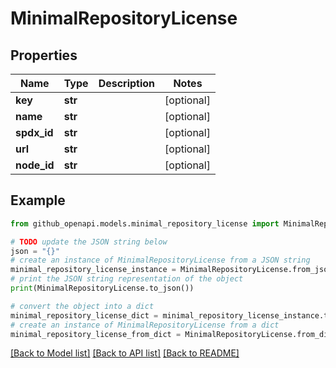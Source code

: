 # MinimalRepositoryLicense


## Properties

Name | Type | Description | Notes
------------ | ------------- | ------------- | -------------
**key** | **str** |  | [optional] 
**name** | **str** |  | [optional] 
**spdx_id** | **str** |  | [optional] 
**url** | **str** |  | [optional] 
**node_id** | **str** |  | [optional] 

## Example

```python
from github_openapi.models.minimal_repository_license import MinimalRepositoryLicense

# TODO update the JSON string below
json = "{}"
# create an instance of MinimalRepositoryLicense from a JSON string
minimal_repository_license_instance = MinimalRepositoryLicense.from_json(json)
# print the JSON string representation of the object
print(MinimalRepositoryLicense.to_json())

# convert the object into a dict
minimal_repository_license_dict = minimal_repository_license_instance.to_dict()
# create an instance of MinimalRepositoryLicense from a dict
minimal_repository_license_from_dict = MinimalRepositoryLicense.from_dict(minimal_repository_license_dict)
```
[[Back to Model list]](../README.md#documentation-for-models) [[Back to API list]](../README.md#documentation-for-api-endpoints) [[Back to README]](../README.md)



